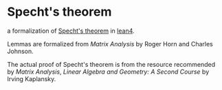 # Specht's theorem

a formalization of [Specht's theorem](https://en.wikipedia.org/wiki/Specht%27s_theorem) in
[lean4](https://lean-lang.org/).

Lemmas are formalized from _Matrix Analysis_ by Roger Horn and Charles Johnson.

The actual proof of Specht's theorem is from the resource recommended by _Matrix Analysis_,
_Linear Algebra and Geometry: A Second Course_ by Irving Kaplansky.
